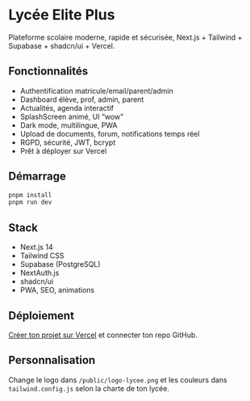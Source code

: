 # Lycée Elite Plus

Plateforme scolaire moderne, rapide et sécurisée, Next.js + Tailwind + Supabase + shadcn/ui + Vercel.

## Fonctionnalités

- Authentification matricule/email/parent/admin
- Dashboard élève, prof, admin, parent
- Actualités, agenda interactif
- SplashScreen animé, UI “wow”
- Dark mode, multilingue, PWA
- Upload de documents, forum, notifications temps réel
- RGPD, sécurité, JWT, bcrypt
- Prêt à déployer sur Vercel

## Démarrage

```bash
pnpm install
pnpm run dev
```

## Stack

- Next.js 14
- Tailwind CSS
- Supabase (PostgreSQL)
- NextAuth.js
- shadcn/ui
- PWA, SEO, animations

## Déploiement

[Créer ton projet sur Vercel](https://vercel.com) et connecter ton repo GitHub.

## Personnalisation

Change le logo dans `/public/logo-lycee.png` et les couleurs dans `tailwind.config.js` selon la charte de ton lycée.
